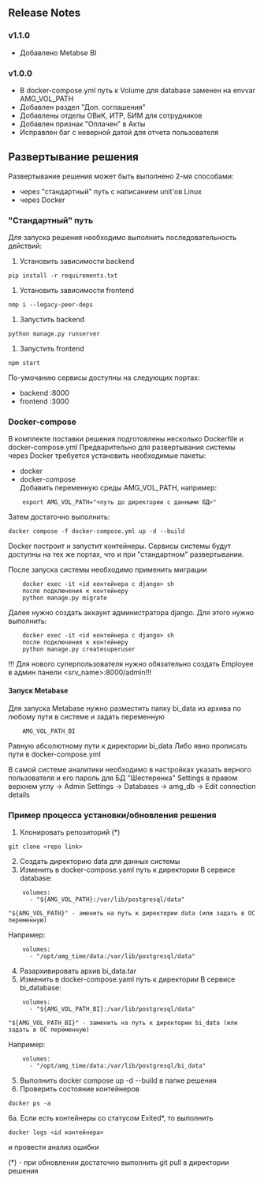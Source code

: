 ## Release Notes
### v1.1.0
- Добавлено Metabse BI

### v1.0.0
- В docker-compose.yml путь к Volume для database заменен на envvar AMG_VOL_PATH
- Добавлен раздел "Доп. соглашения"
- Добавлены отделы ОВиК, ИТР, БИМ для сотрудников
- Добавлен признак "Оплачен" в Акты
- Исправлен баг с неверной датой для отчета пользователя

## Развертывание решения
Развертывание решения может быть выполнено 2-мя способами:
- через "стандартный" путь с написанием unit'ов Linux
- через Docker
### "Стандартный" путь
Для запуска решения необходимо выполнить последовательность действий:
1. Установить зависимости backend 
```
pip install -r requirements.txt
```
1. Установить зависимости frontend
```
nmp i --legacy-peer-deps
```
1. Запустить backend 
```
python manage.py runserver
```
1. Запустить frontend
```
npm start
```
По-умочанию сервисы доступны на следующих портах:
- backend :8000
- frontend :3000
### Docker-compose
В комплекте поставки решения подготовлены несколько Dockerfile и docker-compose.yml
Предварительно для развертывания системы через Docker требуется установить необходимые пакеты:
- docker
- docker-compose  
Добавить переменную среды AMG_VOL_PATH, например:  
```
    export AMG_VOL_PATH="<путь до директории с данными БД>"
```
Затем достаточно выполнить:
```
docker compose -f docker-compose.yml up -d --build
```
Docker построит и запустит контейнеры. Сервисы системы будут доступны на тех же портах, что и при "стандартном" развертывании.

После запуска системы необходимо применить миграции
```
    docker exec -it <id контейнера с django> sh
    после подключения к контейнеру
    python manage.py migrate
```

Далее нужно создать аккаунт администратора django.
Для этого нужно выполнить:
```
    docker exec -it <id контейнера с django> sh
    после подключения к контейнеру
    python manage.py createsuperuser
```
!!! Для нового суперпользователя нужно обязательно создать Employee в админ панели <srv_name>:8000/admin!!!

#### Запуск Metabase
Для запуска Metabase нужно разместить папку bi_data из архива по любому пути в системе и задать переменную
```
    AMG_VOL_PATH_BI
```
Равную абсолютному пути к директории bi_data
Либо явно прописать пути в docker-compose.yml

В самой системе аналитики необходимо в настройках указать верного пользователя и его пароль для БД
"Шестеренка" Settings в правом верхнем углу -> Admin Settings -> Databases -> amg_db -> Edit connection details

### Пример процесса установки/обновления решения
1. Клонировать репозиторий (*) 
```
git clone <repo link>
```
2. Создать директорию data для данных системы
3. Изменить в docker-compose.yaml путь к директории
В сервисе database:
```
    volumes:
      - "${AMG_VOL_PATH}:/var/lib/postgresql/data"
```
    "${AMG_VOL_PATH}" - зменить на путь к директории data (или задать в ОС переменную) 
Например:
```
    volumes:
      - "/opt/amg_time/data:/var/lib/postgresql/data"
```
4. Разархивировать архив bi_data.tar
5. Изменить в docker-compose.yaml путь к директории
В сервисе bi_database:
```
    volumes:
      - "${AMG_VOL_PATH_BI}:/var/lib/postgresql/data"
```
    "${AMG_VOL_PATH_BI}" - заменить на путь к директории bi_data (или задать в ОС переменную)  
Например:
```
    volumes:
      - "/opt/amg_time/data:/var/lib/postgresql/bi_data"
```
5. Выполнить docker compose up -d --build в папке решения
6. Проверить состояние контейнеров 
```
docker ps -a
```
6a. Если есть контейнеры со статусом Exited*, то выполнить
```
docker logs <id контейнера>
```
и провести анализ ошибки

(*) - при обновлении достаточно выполнить git pull в директории решения